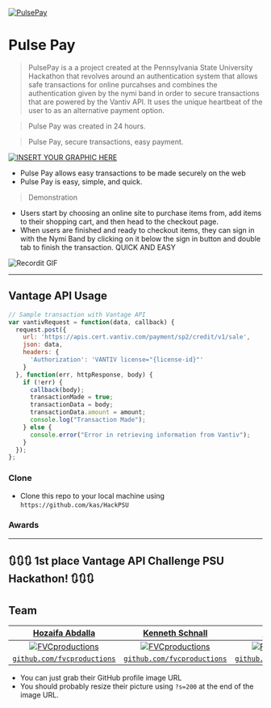 <a href="http://devpost.com/software/pulsepay"><img src="https://cloud.githubusercontent.com/assets/10437615/14449050/08da0692-003d-11e6-8660-6b3d451fadac.png" title="PulsePay" alt="PulsePay"></a>

# Pulse Pay

> PulsePay is a a project created at the Pennsylvania State University Hackathon that revolves around an authentication system that allows safe transactions for online purcahses and combines the authentication given by the nymi band in order to secure transactions that are powered by the Vantiv API. It uses the unique heartbeat of the user to as an alternative payment option.

> Pulse Pay was created in 24 hours.

>  Pulse Pay, secure transactions, easy payment.

[![INSERT YOUR GRAPHIC HERE](https://cloud.githubusercontent.com/assets/10437615/14449090/81d3ca7e-003d-11e6-977a-829727bc5fb6.PNG)]()

- Pulse Pay allows easy transactions to be made securely on the web
- Pulse Pay is easy, simple, and quick.

> Demonstration

- Users start by choosing an online site to purchase items from, add items to their shopping cart, and then head to the checkout page. 
- When users are finished and ready to checkout items, they can sign in with the Nymi Band by clicking on it below the sign in button and double tab to finish the transaction. QUICK AND EASY 

![Recordit GIF](https://cloud.githubusercontent.com/assets/10437615/14449199/903382a2-003e-11e6-9cea-7d745f1e32d9.gif)

---
## Vantage API Usage

```javascript
// Sample transaction with Vantage API
var vantivRequest = function(data, callback) {
  request.post({
    url: 'https://apis.cert.vantiv.com/payment/sp2/credit/v1/sale',
    json: data,
    headers: {
      'Authorization': 'VANTIV license="{license-id}"'
    }
  }, function(err, httpResponse, body) {
    if (!err) {
      callback(body);
      transactionMade = true;
      transactionData = body;
      transactionData.amount = amount;
      console.log("Transaction Made");
    } else {
      console.error("Error in retrieving information from Vantiv");
    }
  });
};
```
### Clone

- Clone this repo to your local machine using `https://github.com/kas/HackPSU`

### Awards
---
🔃🔃🔃 1st place Vantage API Challenge PSU Hackathon! 🔃🔃🔃
---

## Team

| <a href="http://hozaifaabdalla.com" target="_blank">**Hozaifa Abdalla**</a> | <a href="http://kensch.com" target="_blank">**Kenneth Schnall**</a> | <a href="http://yehyaawad.com" target="_blank">**Yehya Awad**</a> |
| :---: |:---:| :---:|
| [![FVCproductions](https://avatars1.githubusercontent.com/u/4284691?v=3&s=200)](http://fvcproductions.com)    | [![FVCproductions](https://avatars1.githubusercontent.com/u/4284691?v=3&s=200)](http://fvcproductions.com) | [![FVCproductions](https://avatars1.githubusercontent.com/u/4284691?v=3&s=200)](http://fvcproductions.com)  |
| <a href="http://github.com/fvcproductions" target="_blank">`github.com/fvcproductions`</a> | <a href="http://github.com/fvcproductions" target="_blank">`github.com/fvcproductions`</a> | <a href="http://github.com/fvcproductions" target="_blank">`github.com/fvcproductions`</a> |

- You can just grab their GitHub profile image URL
- You should probably resize their picture using `?s=200` at the end of the image URL.

